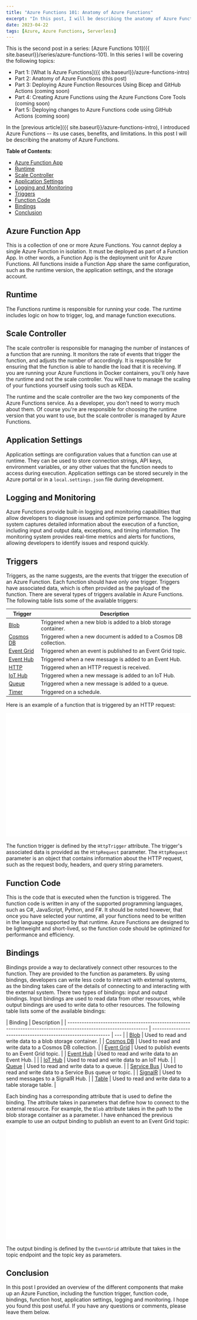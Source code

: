 ```yaml
---
title: "Azure Functions 101: Anatomy of Azure Functions"
excerpt: "In this post, I will be describing the anatomy of Azure Functions."
date: 2023-04-22
tags: [Azure, Azure Functions, Serverless]
---
```


This is the second post in a series: [Azure Functions 101]({{ site.baseurl}}/series/azure-functions-101). In this series I will be covering the following topics:

- Part 1: [What Is Azure Functions]({{ site.baseurl}}/azure-functions-intro)
- Part 2: Anatomy of Azure Functions (this post)
- Part 3: Deploying Azure Function Resources Using Bicep and GitHub Actions (coming soon)
- Part 4: Creating Azure Functions using the Azure Functions Core Tools (coming soon)
- Part 5: Deploying changes to Azure Functions code using GitHub Actions (coming soon)

In the [previous article]({{ site.baseurl}}/azure-functions-intro), I introduced Azure Functions -- its use cases, benefits, and limitations. In this post I will be describing the anatomy of Azure Functions.

**Table of Contents**:

- [Azure Function App](#azure-function-app)
- [Runtime](#runtime)
- [Scale Controller](#scale-controller)
- [Application Settings](#application-settings)
- [Logging and Monitoring](#logging-and-monitoring)
- [Triggers](#triggers)
- [Function Code](#function-code)
- [Bindings](#bindings)
- [Conclusion](#conclusion)

## Azure Function App

This is a collection of one or more Azure Functions. You cannot deploy a single Azure Function in isolation. It must be deployed as part of a Function App. In other words, a Function App is the deployment unit for Azure Functions. All functions inside a Function App share the same configuration, such as the runtime version, the application settings, and the storage account.

## Runtime

The Functions runtime is responsible for running your code. The runtime includes logic on how to trigger, log, and manage function executions.

## Scale Controller

The scale controller is responsible for managing the number of instances of a function that are running. It monitors the rate of events that trigger the function, and adjusts the number of accordingly. It is responsible for ensuring that the function is able to handle the load that it is receiving. If you are running your Azure Functions in Docker containers, you'll only have the runtime and not the scale controller. You will have to manage the scaling of your functions yourself using tools such as KEDA.

The runtime and the scale controller are the two key components of the Azure Functions service. As a developer, you don't need to worry much about them. Of course you're are responsible for choosing the runtime version that you want to use, but the scale controller is managed by Azure Functions.

## Application Settings

Application settings are configuration values that a function can use at runtime. They can be used to store connection strings, API keys, environment variables, or any other values that the function needs to access during execution. Application settings can be stored securely in the Azure portal or in a `local.settings.json` file during development.

## Logging and Monitoring

Azure Functions provide built-in logging and monitoring capabilities that allow developers to diagnose issues and optimize performance. The logging system captures detailed information about the execution of a function, including input and output data, exceptions, and timing information. The monitoring system provides real-time metrics and alerts for functions, allowing developers to identify issues and respond quickly.

## Triggers

Triggers, as the name suggests, are the events that trigger the execution of an Azure Function. Each function should have only one trigger. Triggers have associated data, which is often provided as the payload of the function. There are several types of triggers available in Azure Functions. The following table lists some of the available triggers:

| Trigger                                                                                                                | Description                                                       |
| ---------------------------------------------------------------------------------------------------------------------- | ----------------------------------------------------------------- |
| [Blob](https://docs.microsoft.com/en-us/azure/azure-functions/functions-bindings-storage-blob-trigger?tabs=csharp)     | Triggered when a new blob is added to a blob storage container.   |
| [Cosmos DB](https://docs.microsoft.com/en-us/azure/azure-functions/functions-bindings-cosmosdb-v2-trigger?tabs=csharp) | Triggered when a new document is added to a Cosmos DB collection. |
| [Event Grid](https://docs.microsoft.com/en-us/azure/azure-functions/functions-bindings-event-grid?tabs=csharp)         | Triggered when an event is published to an Event Grid topic.      |
| [Event Hub](https://docs.microsoft.com/en-us/azure/azure-functions/functions-bindings-event-hubs-trigger?tabs=csharp)  | Triggered when a new message is added to an Event Hub.            |
| [HTTP](https://docs.microsoft.com/en-us/azure/azure-functions/functions-bindings-http-webhook?tabs=csharp)             | Triggered when an HTTP request is received.                       |
| [IoT Hub](https://learn.microsoft.com/en-us/azure/azure-functions/functions-bindings-event-iot-trigger)                | Triggered when a new message is added to an IoT Hub.              |
| [Queue](https://docs.microsoft.com/en-us/azure/azure-functions/functions-bindings-storage-queue-trigger?tabs=csharp)   | Triggered when a new message is added to a queue.                 |
| [Timer](https://docs.microsoft.com/en-us/azure/azure-functions/functions-bindings-timer?tabs=csharp)                   | Triggered on a schedule.                                          |

Here is an example of a function that is triggered by an HTTP request:

![http trigger](/images/azure-function-trigger.svg)

The function trigger is defined by the `HttpTrigger` attribute. The trigger's associated data is provided as the `HttpRequest` parameter. The `HttpRequest` parameter is an object that contains information about the HTTP request, such as the request body, headers, and query string parameters.

## Function Code

This is the code that is executed when the function is triggered. The function code is written in any of the supported programming languages, such as C#, JavaScript, Python, and F#. It should be noted however, that once you have selected your runtime, all your functions need to be written in the language supported by that runtime. Azure Functions are designed to be lightweight and short-lived, so the function code should be optimized for performance and efficiency.

## Bindings

Bindings provide a way to declaratively connect other resources to the function. They are provided to the function as parameters. By using bindings, developers can write less code to interact with external systems, as the binding takes care of the details of connecting to and interacting with the external system. There two types of bindings: input and output bindings. Input bindings are used to read data from other resources, while output bindings are used to write data to other resources. The following table lists some of the available bindings:

| Binding                                                                                                          | Description                                                  |
| ---------------------------------------------------------------------------------------------------------------- | ------------------------------------------------------------ | --- |
| [Blob](https://docs.microsoft.com/en-us/azure/azure-functions/functions-bindings-storage-blob?tabs=csharp)       | Used to read and write data to a blob storage container.     |
| [Cosmos DB](https://docs.microsoft.com/en-us/azure/azure-functions/functions-bindings-cosmosdb-v2?tabs=csharp)   | Used to read and write data to a Cosmos DB collection.       |
| [Event Grid](https://docs.microsoft.com/en-us/azure/azure-functions/functions-bindings-event-grid?tabs=csharp)   | Used to publish events to an Event Grid topic.               |
| [Event Hub](https://docs.microsoft.com/en-us/azure/azure-functions/functions-bindings-event-hubs?tabs=csharp)    | Used to read and write data to an Event Hub.                 |     |
| [IoT Hub](https://docs.microsoft.com/en-us/azure/azure-functions/functions-bindings-event-iot?tabs=csharp)       | Used to read and write data to an IoT Hub.                   |
| [Queue](https://docs.microsoft.com/en-us/azure/azure-functions/functions-bindings-storage-queue?tabs=csharp)     | Used to read and write data to a queue.                      |
| [Service Bus](https://docs.microsoft.com/en-us/azure/azure-functions/functions-bindings-service-bus?tabs=csharp) | Used to read and write data to a Service Bus queue or topic. |
| [SignalR](https://docs.microsoft.com/en-us/azure/azure-functions/functions-bindings-signalr-service?tabs=csharp) | Used to send messages to a SignalR Hub.                      |
| [Table](https://docs.microsoft.com/en-us/azure/azure-functions/functions-bindings-storage-table?tabs=csharp)     | Used to read and write data to a table storage table.        |

Each binding has a corresponding attribute that is used to define the binding. The attribute takes in parameters that define how to connect to the external resource. For example, the `Blob` attribute takes in the path to the blob storage container as a parameter. I have enhanced the previous example to use an output binding to publish an event to an Event Grid topic:

![output binding](/images/azure-functions-bindings.svg)

The output binding is defined by the `EventGrid` attribute that takes in the topic endpoint and the topic key as parameters.

## Conclusion

In this post I provided an overview of the different components that make up an Azure Function, including the function trigger, function code, bindings, function host, application settings, logging and monitoring. I hope you found this post useful. If you have any questions or comments, please leave them below.
